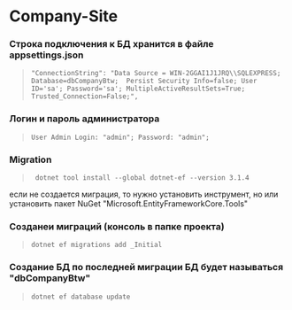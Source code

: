 # Company-Site
### Строка подключения к БД хранится в файле appsettings.json 
 > ` "ConnectionString": "Data Source = WIN-2GGAI1J1JRQ\\SQLEXPRESS; Database=dbCompanyBtw; 
                                    Persist Security Info=false; User ID='sa'; Password='sa';
                                    MultipleActiveResultSets=True; Trusted_Connection=False;", ` 

### Логин и пароль администратора
 > ` User Admin
Login: "admin";
Password: "admin"; `

### Migration 
 > `  dotnet tool install --global dotnet-ef --version 3.1.4 `
 
если не создается миграция, то нужно установить инструмент, но или установить пакет NuGet "Microsoft.EntityFrameworkCore.Tools"

### Созданеи миграций (консоль в папке проекта)
 > ` dotnet ef migrations add _Initial `

### Создание БД по последней миграции БД будет называться "dbCompanyBtw"
 > ` dotnet ef database update `
